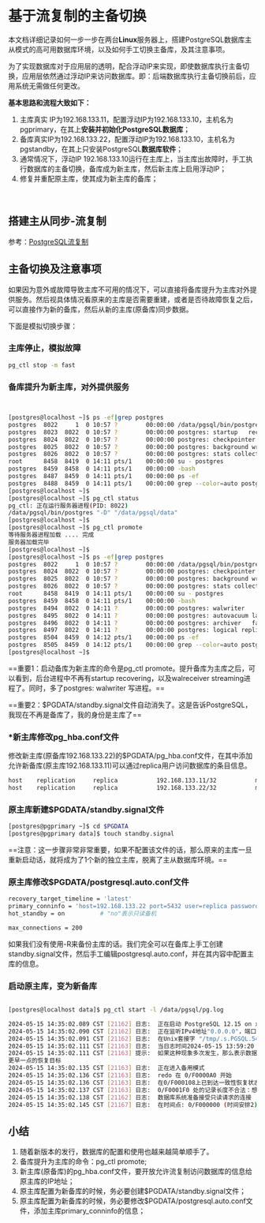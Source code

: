 # 基于流复制的主备切换

本文档详细记录如何一步一步在两台**Linux**服务器上，搭建PostgreSQL数据库主从模式的高可用数据库环境，以及如何手工切换主备库，及其注意事项。

为了实现数据库对于应用层的透明，配合浮动IP来实现，即使数据库执行主备切换，应用层依然通过浮动IP来访问数据库。即：后端数据库执行主备切换前后，应用系统无需做任何更改。

**基本思路和流程大致如下：**

1. 主库真实 IP为192.168.133.11，配置浮动IP为192.168.133.10，主机名为pgprimary，在其上**安装并初始化PostgreSQL数据库**；
2. 备库真实IP为192.168.133.22，配置浮动IP为192.168.133.10，主机名为pgstandby，在其上只安装PostgreSQL**数据库软件**；
3. 通常情况下，浮动IP 192.168.133.10运行在主库上，当主库出故障时，手工执行数据库的主备切换，备库成为新主库，然后新主库上启用浮动IP；
4. 修复并重配原主库，使其成为新主库的备库；

‍

## 搭建主从同步-流复制

参考：[PostgreSQL流复制](PostgreSQL流复制.md)

## **主备切换及注意事项**

如果因为意外或故障导致主库不可用的情况下，可以直接将备库提升为主库对外提供服务。然后视具体情况看原来的主库是否需要重建，或者是否待故障恢复之后，可以直接作为新的备库，然后从新的主库(原备库)同步数据。

下面是模拟切换步骤：

### 主库停止，模拟故障

```bash
pg_ctl stop -m fast
```

### 备库提升为新主库，对外提供服务

```bash


[postgres@localhost ~]$ ps -ef|grep postgres
postgres  8022     1  0 10:57 ?        00:00:00 /data/pgsql/bin/postgres -D /data/pgsql/data
postgres  8023  8022  0 10:57 ?        00:00:00 postgres: startup   recovering 00000001000000000000000F
postgres  8024  8022  0 10:57 ?        00:00:00 postgres: checkpointer   
postgres  8025  8022  0 10:57 ?        00:00:00 postgres: background writer   
postgres  8026  8022  0 10:57 ?        00:00:00 postgres: stats collector   
root      8458  8419  0 14:11 pts/1    00:00:00 su - postgres
postgres  8459  8458  0 14:11 pts/1    00:00:00 -bash
postgres  8487  8459  0 14:11 pts/1    00:00:00 ps -ef
postgres  8488  8459  0 14:11 pts/1    00:00:00 grep --color=auto postgres
[postgres@localhost ~]$ 
[postgres@localhost ~]$ pg_ctl status
pg_ctl: 正在运行服务器进程(PID: 8022)
/data/pgsql/bin/postgres "-D" "/data/pgsql/data"
[postgres@localhost ~]$ 
[postgres@localhost ~]$ pg_ctl promote
等待服务器进程加载 .... 完成
服务器加载完毕
[postgres@localhost ~]$ 
[postgres@localhost ~]$ ps -ef|grep postgres
postgres  8022     1  0 10:57 ?        00:00:00 /data/pgsql/bin/postgres -D /data/pgsql/data
postgres  8024  8022  0 10:57 ?        00:00:00 postgres: checkpointer   
postgres  8025  8022  0 10:57 ?        00:00:00 postgres: background writer   
postgres  8026  8022  0 10:57 ?        00:00:00 postgres: stats collector   
root      8458  8419  0 14:11 pts/1    00:00:00 su - postgres
postgres  8459  8458  0 14:11 pts/1    00:00:00 -bash
postgres  8494  8022  0 14:11 ?        00:00:00 postgres: walwriter   
postgres  8495  8022  0 14:11 ?        00:00:00 postgres: autovacuum launcher   
postgres  8496  8022  0 14:11 ?        00:00:00 postgres: archiver   failed on 00000002.history
postgres  8497  8022  0 14:11 ?        00:00:00 postgres: logical replication launcher   
postgres  8504  8459  0 14:12 pts/1    00:00:00 ps -ef
postgres  8505  8459  0 14:12 pts/1    00:00:00 grep --color=auto postgres
[postgres@localhost ~]$ 
```

==重要1：启动备库为新主库的命令是pg_ctl promote。提升备库为主库之后，可以看到，后台进程中不再有startup recovering，以及walreceiver streaming进程了。同时，多了postgres: walwriter 写进程。==

==重要2：$PGDATA/standby.signal文件自动消失了。这是告诉PostgreSQL，我现在不再是备库了，我的身份是主库了==

### ***新主库修改pg_hba.conf文件**

修改新主库(原备库192.168.133.22)的$PGDATA/pg_hba.conf文件，在其中添加允许新备库(原主库192.168.133.11)可以通过replica用户访问数据库的条目信息。

```bash
host    replication     replica           192.168.133.11/32           md5
host    replication     replica           192.168.133.22/32           md5
```

### **原主库新建$PGDATA/standby.signal文件**

```bash
[postgres@pgprimary ~]$ cd $PGDATA
[postgres@pgprimary data]$ touch standby.signal
```

==注意：这一步骤非常非常重要，如果不配置该文件的话，那么原来的主库一旦重新启动话，就将成为了1个新的独立主库，脱离了主从数据库环境。==

### **原主库修改$PGDATA/postgresql.auto.conf文件**

```bash
recovery_target_timeline = 'latest'
primary_conninfo = 'host=192.168.133.22 port=5432 user=replica password=replica'
hot_standby = on          # "no"表示只读备机

max_connections = 200
```

如果我们没有使用-R来备份主库的话。我们完全可以在备库上手工创建standby.signal文件，然后手工编辑postgresql.auto.conf，并在其内容中配置主库的信息。

### **启动原主库，变为新备库**

```bash

[postgres@localhost data]$ pg_ctl start -l /data/pgsql/pg.log 

2024-05-15 14:35:02.089 CST [21162] 日志:  正在启动 PostgreSQL 12.15 on x86_64-pc-linux-gnu, compiled by gcc (GCC) 4.8.5 20150623 (Red Hat 4.8.5-44), 64-bit
2024-05-15 14:35:02.090 CST [21162] 日志:  正在监听IPv4地址"0.0.0.0"，端口 5432
2024-05-15 14:35:02.091 CST [21162] 日志:  在Unix套接字 "/tmp/.s.PGSQL.5432"上侦听
2024-05-15 14:35:02.111 CST [21163] 日志:  当日志时间2024-05-15 13:59:20 CST进行恢复时，数据库系统被中断
2024-05-15 14:35:02.111 CST [21163] 提示:  如果这种现象多次发生，那么表示数据可能已经损坏，您可能需要选择
更早一点的恢复目标
2024-05-15 14:35:02.135 CST [21163] 日志:  正在进入备用模式
2024-05-15 14:35:02.136 CST [21163] 日志:  redo 在 0/F0000A0 开始
2024-05-15 14:35:02.136 CST [21163] 日志:  在0/F000108上已到达一致性恢复状态
2024-05-15 14:35:02.137 CST [21163] 日志:  0/F0001F0 处的记录长度不合法：想要 24，但得到的是 0
2024-05-15 14:35:02.138 CST [21162] 日志:  数据库系统准备接受只读请求的连接
2024-05-15 14:35:02.145 CST [21167] 日志:  在时间点: 0/F000000 (时间安排2)启动日志的流操作
```

## **小结**

1. 随着新版本的发行，数据库的配置和使用也越来越简单顺手了。
2. 备库提升为主库的命令：pg_ctl promote;
3. 新主库(原备库)的pg_hba.conf文件，要开放允许流复制访问数据库的信息给原主库的IP地址；
4. 原主库配置为新备库的时候，务必要创建$PGDATA/standby.signal文件；
5. 原主库配置为新备库的时候，务必要修改$PGDATA/postgresql.auto.conf文件，添加主库primary_conninfo的信息；
